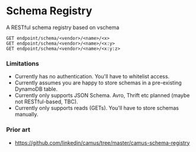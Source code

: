 # Schema Registry

A RESTful schema registry based on vschema

```
GET endpoint/schema/<vendor>/<name>/<x>
GET endpoint/schema/<vendor>/<name>/<x:y>
GET endpoint/schema/<vendor>/<name>/<x:y:z>
```

### Limitations

* Currently has no authentication. You'll have to whitelist access.
* Currently assumes you are happy to store schemas in a pre-existing DynamoDB table.
* Currently only supports JSON Schema. Avro, Thrift etc planned (maybe not RESTful-based, TBC).
* Currently only supports reads (GETs). You'll have to store schemas manually.

### Prior art

* https://github.com/linkedin/camus/tree/master/camus-schema-registry
